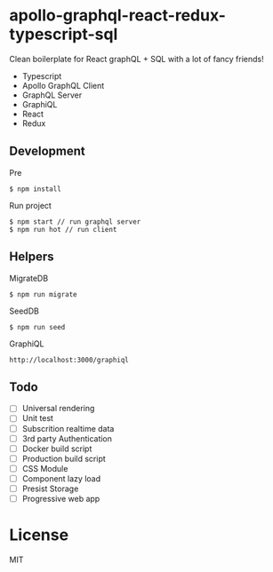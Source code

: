 # apollo-graphql-react-redux-typescript-sql
Clean boilerplate for React graphQL + SQL with a lot of fancy friends!

- Typescript
- Apollo GraphQL Client
- GraphQL Server
- GraphiQL
- React
- Redux


## Development
Pre
```
$ npm install
```
Run project
```
$ npm start // run graphql server
$ npm run hot // run client
```
## Helpers
MigrateDB
```
$ npm run migrate
```

SeedDB
```
$ npm run seed
```

GraphiQL
```
http://localhost:3000/graphiql
```

## Todo
- [ ] Universal rendering
- [ ] Unit test
- [ ] Subscrition realtime data
- [ ] 3rd party Authentication
- [ ] Docker build script
- [ ] Production build script
- [ ] CSS Module
- [ ] Component lazy load
- [ ] Presist Storage
- [ ] Progressive web app

# License
MIT
